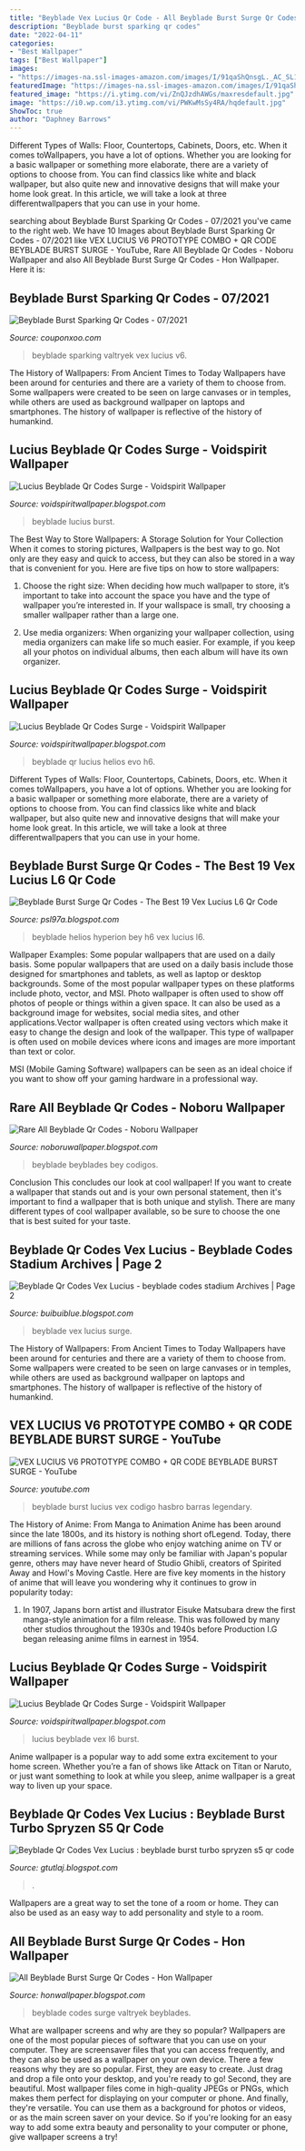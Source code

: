 ```yaml
---
title: "Beyblade Vex Lucius Qr Code - All Beyblade Burst Surge Qr Codes"
description: "Beyblade burst sparking qr codes"
date: "2022-04-11"
categories:
- "Best Wallpaper"
tags: ["Best Wallpaper"]
images:
- "https://images-na.ssl-images-amazon.com/images/I/91qaShQnsgL._AC_SL1500_.jpg"
featuredImage: "https://images-na.ssl-images-amazon.com/images/I/91qaShQnsgL._AC_SL1500_.jpg"
featured_image: "https://i.ytimg.com/vi/ZnQJzdhAWGs/maxresdefault.jpg"
image: "https://i0.wp.com/i3.ytimg.com/vi/PWKwMsSy4RA/hqdefault.jpg"
ShowToc: true
author: "Daphney Barrows"
---
```



Different Types of Walls: Floor, Countertops, Cabinets, Doors, etc.
When it comes toWallpapers, you have a lot of options. Whether you are looking for a basic wallpaper or something more elaborate, there are a variety of options to choose from. You can find classics like white and black wallpaper, but also quite new and innovative designs that will make your home look great. In this article, we will take a look at three differentwallpapers that you can use in your home.

	

		
searching about Beyblade Burst Sparking Qr Codes - 07/2021 you've came to the right web. We have 10 Images about Beyblade Burst Sparking Qr Codes - 07/2021 like VEX LUCIUS V6 PROTOTYPE COMBO + QR CODE BEYBLADE BURST SURGE - YouTube, Rare All Beyblade Qr Codes - Noboru Wallpaper and also All Beyblade Burst Surge Qr Codes - Hon Wallpaper. Here it is:
		
    
## Beyblade Burst Sparking Qr Codes - 07/2021

<img loading=lazy src="https://i3.ytimg.com/vi/ZnQJzdhAWGs/hqdefault.jpg" onerror="this.onerror=null;this.src='https://tse2.mm.bing.net/th?id=OIP.XUZhj_xVJ6vFXbyWyTbX5QHaFj&amp;pid=15.1';" alt="Beyblade Burst Sparking Qr Codes - 07/2021">

_Source: couponxoo.com_

>beyblade sparking valtryek vex lucius v6. 

	

The History of Wallpapers: From Ancient Times to Today
Wallpapers have been around for centuries and there are a variety of them to choose from. Some wallpapers were created to be seen on large canvases or in temples, while others are used as background wallpaper on laptops and smartphones. The history of wallpaper is reflective of the history of humankind.

    
## Lucius Beyblade Qr Codes Surge - Voidspirit Wallpaper

<img loading=lazy src="https://i.ytimg.com/vi/LMkURCDSunY/maxresdefault.jpg" onerror="this.onerror=null;this.src='https://tse1.mm.bing.net/th?id=OIP.MbA_gF0r-MMgRwmy3XrQ0gHaEK&amp;pid=15.1';" alt="Lucius Beyblade Qr Codes Surge - Voidspirit Wallpaper">

_Source: voidspiritwallpaper.blogspot.com_

>beyblade lucius burst. 

	

The Best Way to Store Wallpapers: A Storage Solution for Your Collection
When it comes to storing pictures, Wallpapers is the best way to go. Not only are they easy and quick to access, but they can also be stored in a way that is convenient for you. Here are five tips on how to store wallpapers:
1) Choose the right size: When deciding how much wallpaper to store, it’s important to take into account the space you have and the type of wallpaper you’re interested in. If your wallspace is small, try choosing a smaller wallpaper rather than a large one.

2) Use media organizers: When organizing your wallpaper collection, using media organizers can make life so much easier. For example, if you keep all your photos on individual albums, then each album will have its own organizer.

    
## Lucius Beyblade Qr Codes Surge - Voidspirit Wallpaper

<img loading=lazy src="https://i.ytimg.com/vi/NWBcmbORCmY/maxresdefault.jpg" onerror="this.onerror=null;this.src='https://tse3.mm.bing.net/th?id=OIP.FI2LZmhIpxLixowhQ8BGCQHaEK&amp;pid=15.1';" alt="Lucius Beyblade Qr Codes Surge - Voidspirit Wallpaper">

_Source: voidspiritwallpaper.blogspot.com_

>beyblade qr lucius helios evo h6. 

	

Different Types of Walls: Floor, Countertops, Cabinets, Doors, etc.
When it comes toWallpapers, you have a lot of options. Whether you are looking for a basic wallpaper or something more elaborate, there are a variety of options to choose from. You can find classics like white and black wallpaper, but also quite new and innovative designs that will make your home look great. In this article, we will take a look at three differentwallpapers that you can use in your home.

    
## Beyblade Burst Surge Qr Codes - The Best 19 Vex Lucius L6 Qr Code

<img loading=lazy src="https://i0.wp.com/i3.ytimg.com/vi/PWKwMsSy4RA/hqdefault.jpg" onerror="this.onerror=null;this.src='https://tse4.mm.bing.net/th?id=OIP.CXdNGg86yM_vW6XgPgFUdAHaFj&amp;pid=15.1';" alt="Beyblade Burst Surge Qr Codes - The Best 19 Vex Lucius L6 Qr Code">

_Source: psl97a.blogspot.com_

>beyblade helios hyperion bey h6 vex lucius l6. 

	

Wallpaper Examples: Some popular wallpapers that are used on a daily basis.
Some popular wallpapers that are used on a daily basis include those designed for smartphones and tablets, as well as laptop or desktop backgrounds. Some of the most popular wallpaper types on these platforms include photo, vector, and MSI. 
Photo wallpaper is often used to show off photos of people or things within a given space. It can also be used as a background image for websites, social media sites, and other applications.Vector wallpaper is often created using vectors which make it easy to change the design and look of the wallpaper. This type of wallpaper is often used on mobile devices where icons and images are more important than text or color. 

MSI (Mobile Gaming Software) wallpapers can be seen as an ideal choice if you want to show off your gaming hardware in a professional way.

    
## Rare All Beyblade Qr Codes - Noboru Wallpaper

<img loading=lazy src="https://pm1.narvii.com/6662/bc56f0b490c5af8f6307e4ee64bdf3b92ed425d9_hq.jpg" onerror="this.onerror=null;this.src='https://tse1.mm.bing.net/th?id=OIP.XiKq-yrUZWdI2Oeqy0f2HAAAAA&amp;pid=15.1';" alt="Rare All Beyblade Qr Codes - Noboru Wallpaper">

_Source: noboruwallpaper.blogspot.com_

>beyblade beyblades bey codigos. 

	

Conclusion
This concludes our look at cool wallpaper! If you want to create a wallpaper that stands out and is your own personal statement, then it's important to find a wallpaper that is both unique and stylish. There are many different types of cool wallpaper available, so be sure to choose the one that is best suited for your taste.

    
## Beyblade Qr Codes Vex Lucius - Beyblade Codes Stadium Archives | Page 2

<img loading=lazy src="https://images-na.ssl-images-amazon.com/images/I/91qaShQnsgL._AC_SL1500_.jpg" onerror="this.onerror=null;this.src='https://tse2.mm.bing.net/th?id=OIP.1AeQ0k0eoWIZxrUxwlCnRAHaJo&amp;pid=15.1';" alt="Beyblade Qr Codes Vex Lucius - beyblade codes stadium Archives | Page 2">

_Source: buibuiblue.blogspot.com_

>beyblade vex lucius surge. 

	

The History of Wallpapers: From Ancient Times to Today
Wallpapers have been around for centuries and there are a variety of them to choose from. Some wallpapers were created to be seen on large canvases or in temples, while others are used as background wallpaper on laptops and smartphones. The history of wallpaper is reflective of the history of humankind.

    
## VEX LUCIUS V6 PROTOTYPE COMBO + QR CODE BEYBLADE BURST SURGE - YouTube

<img loading=lazy src="https://i.ytimg.com/vi/ZnQJzdhAWGs/maxresdefault.jpg" onerror="this.onerror=null;this.src='https://tse2.mm.bing.net/th?id=OIP.bLqjDqRu-QGlBj83_MJU5AHaEK&amp;pid=15.1';" alt="VEX LUCIUS V6 PROTOTYPE COMBO + QR CODE BEYBLADE BURST SURGE - YouTube">

_Source: youtube.com_

>beyblade burst lucius vex codigo hasbro barras legendary. 

	

The History of Anime: From Manga to Animation
Anime has been around since the late 1800s, and its history is nothing short ofLegend. Today, there are millions of fans across the globe who enjoy watching anime on TV or streaming services. While some may only be familiar with Japan's popular genre, others may have never heard of Studio Ghibli, creators of Spirited Away and Howl's Moving Castle. Here are five key moments in the history of anime that will leave you wondering why it continues to grow in popularity today:
1) In 1907, Japans born artist and illustrator Eisuke Matsubara drew the first manga-style animation for a film release. This was followed by many other studios throughout the 1930s and 1940s before Production I.G began releasing anime films in earnest in 1954.

    
## Lucius Beyblade Qr Codes Surge - Voidspirit Wallpaper

<img loading=lazy src="https://i.ytimg.com/vi/sE1KouHcLtw/hqdefault.jpg" onerror="this.onerror=null;this.src='https://tse3.mm.bing.net/th?id=OIP.VIk70ynY5hZQfHZFEwJoxAHaFj&amp;pid=15.1';" alt="Lucius Beyblade Qr Codes Surge - Voidspirit Wallpaper">

_Source: voidspiritwallpaper.blogspot.com_

>lucius beyblade vex l6 burst. 

	

Anime wallpaper is a popular way to add some extra excitement to your home screen. Whether you’re a fan of shows like Attack on Titan or Naruto, or just want something to look at while you sleep, anime wallpaper is a great way to liven up your space.

    
## Beyblade Qr Codes Vex Lucius : Beyblade Burst Turbo Spryzen S5 Qr Code

<img loading=lazy src="https://i.ytimg.com/vi/gBl3Swfjf3c/mqdefault.jpg" onerror="this.onerror=null;this.src='https://tse3.mm.bing.net/th?id=OIP.nRnunpQNCsKJg-SgTf_3IgAAAA&amp;pid=15.1';" alt="Beyblade Qr Codes Vex Lucius : beyblade burst turbo spryzen s5 qr code">

_Source: gtutlaj.blogspot.com_

>. 

	

Wallpapers are a great way to set the tone of a room or home. They can also be used as an easy way to add personality and style to a room.

    
## All Beyblade Burst Surge Qr Codes - Hon Wallpaper

<img loading=lazy src="https://prim.dideo.ir/watermark/a2NjY2JjTFBBSk5rZnYyT1dMWURJV1lnSC9SZ2NzYVZmaWZKL3ZpL2NaN2Q3N3ZuNGVDMGR3SVc1RzM0azVnL042UG5UR1Z1V3ptT1lYKzBEZ1NEcXAvZnQySUMzVXNRVHRBaVVRdHlvK29Pb0FaVU1uNWEwRnF1alppcFdPaktxeDIzYmxvZVBkdTZUcmFUSjJXckZXK0JYVHp3ejBSa2VaRVdyNUVhcCtCQk1LaGd6MERnR1hYQ0ZIbkFUTkNyTFFRWEkwWExLK284Sm1WajQ5RUdXaUVCSTh3TEdoZlg3a3ExSHBVMzZPN2d3K2t6MkNDM0xiZU9FNHVjcFlMQw==" onerror="this.onerror=null;this.src='https://tse4.mm.bing.net/th?id=OIP.obCAeLUlK5FilMZZyvZcQAHaFj&amp;pid=15.1';" alt="All Beyblade Burst Surge Qr Codes - Hon Wallpaper">

_Source: honwallpaper.blogspot.com_

>beyblade codes surge valtryek beyblades. 

	

What are wallpaper screens and why are they so popular?
Wallpapers are one of the most popular pieces of software that you can use on your computer. They are screensaver files that you can access frequently, and they can also be used as a wallpaper on your own device. There a few reasons why they are so popular. First, they are easy to create. Just drag and drop a file onto your desktop, and you're ready to go! Second, they are beautiful. Most wallpaper files come in high-quality JPEGs or PNGs, which makes them perfect for displaying on your computer or phone. And finally, they're versatile. You can use them as a background for photos or videos, or as the main screen saver on your device. So if you're looking for an easy way to add some extra beauty and personality to your computer or phone, give wallpaper screens a try!

